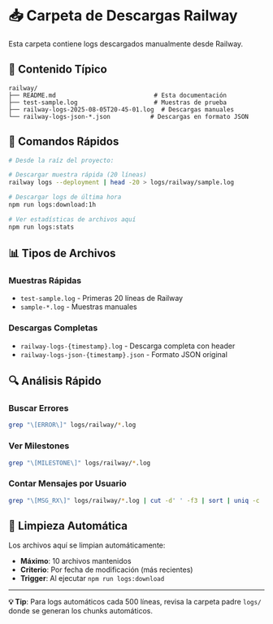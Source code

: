# 📥 Carpeta de Descargas Railway

Esta carpeta contiene logs descargados manualmente desde Railway.

## 📁 Contenido Típico

```
railway/
├── README.md                           # Esta documentación
├── test-sample.log                     # Muestras de prueba
├── railway-logs-2025-08-05T20-45-01.log  # Descargas manuales
└── railway-logs-json-*.json           # Descargas en formato JSON
```

## 🚀 Comandos Rápidos

```bash
# Desde la raíz del proyecto:

# Descargar muestra rápida (20 líneas)
railway logs --deployment | head -20 > logs/railway/sample.log

# Descargar logs de última hora
npm run logs:download:1h

# Ver estadísticas de archivos aquí
npm run logs:stats
```

## 📊 Tipos de Archivos

### **Muestras Rápidas**
- `test-sample.log` - Primeras 20 líneas de Railway
- `sample-*.log` - Muestras manuales

### **Descargas Completas**  
- `railway-logs-{timestamp}.log` - Descarga completa con header
- `railway-logs-json-{timestamp}.json` - Formato JSON original

## 🔍 Análisis Rápido

### **Buscar Errores**
```bash
grep "\[ERROR\]" logs/railway/*.log
```

### **Ver Milestones**
```bash
grep "\[MILESTONE\]" logs/railway/*.log
```

### **Contar Mensajes por Usuario**
```bash
grep "\[MSG_RX\]" logs/railway/*.log | cut -d' ' -f3 | sort | uniq -c
```

## 🧹 Limpieza Automática

Los archivos aquí se limpian automáticamente:
- **Máximo**: 10 archivos mantenidos
- **Criterio**: Por fecha de modificación (más recientes)
- **Trigger**: Al ejecutar `npm run logs:download`

---

**💡 Tip**: Para logs automáticos cada 500 líneas, revisa la carpeta padre `logs/` donde se generan los chunks automáticos.
